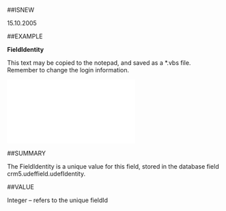 
##ISNEW

15.10.2005


##EXAMPLE

**FieldIdentity**

This text may be copied to the notepad, and saved as a *.vbs file. Remember to change the login information.

![](..\..\Examples\vbs\SOUdefField.FieldIdentity.vbs.txt)


##SUMMARY

The FieldIdentity is a unique value for this field, stored in the database field crm5.udeffield.udefIdentity.


##VALUE

Integer – refers to the unique fieldId

